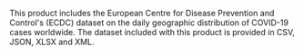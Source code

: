 This product includes the European Centre for Disease Prevention and Control's (ECDC) dataset on the daily geographic distribution of COVID-19 cases worldwide. The dataset included with this product is provided in CSV, JSON, XLSX and XML.